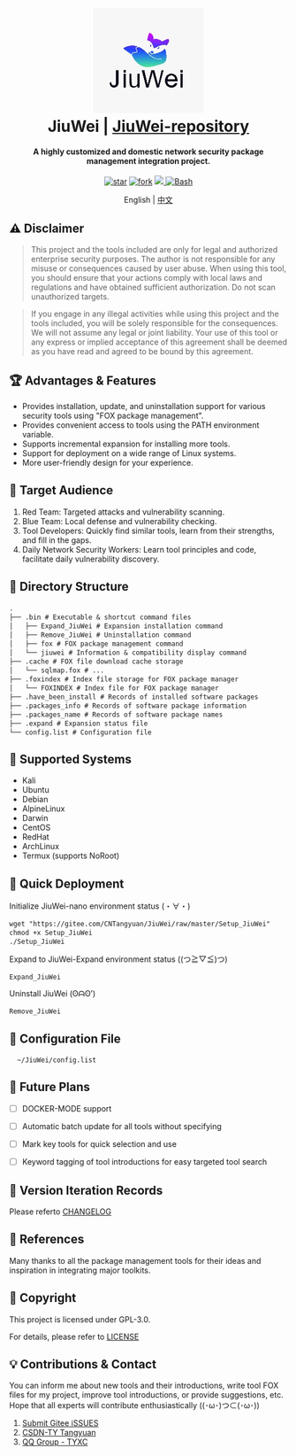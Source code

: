 <h1 align="center">
  <br>
  <img src="img/logo.jpg" alt="logo">
  <br>
  JiuWei | <a href="https://gitee.com/CNTangyuan/JiuWei-repository">JiuWei-repository</a>
  <br>
</h1>

<h4 align="center">A highly customized and domestic network security package management integration project.</h4>

<p align="center">
    <a href='https://gitee.com/CNTangyuan/JiuWei/stargazers'>
      <img src='https://gitee.com/CNTangyuan/JiuWei/badge/star.svg?theme=dark' alt='star'></img></a>
    <a href='https://gitee.com/CNTangyuan/JiuWei/members'>
      <img src='https://gitee.com/CNTangyuan/JiuWei/badge/fork.svg?theme=dark' alt='fork'></img></a>
  <a href="https://www.gnu.org/licenses/gpl-3.0.en.html">
      <img src="https://img.shields.io/badge/license-GPL3-_red.svg">
  <a href="https://www.gnu.org/software/bash/">
      <img src="https://img.shields.io/badge/language-Bash-blue.svg" alt="Bash">
  </a>
</p>

<p align="center" dir="auto">
  English | <a href="https://gitee.com/CNTangyuan/JiuWei/blob/master/README.md">中文</a>
</p>

## ⚠️ Disclaimer

> This project and the tools included are only for legal and authorized enterprise security purposes. The author is not responsible for any misuse or consequences caused by user abuse. When using this tool, you should ensure that your actions comply with local laws and regulations and have obtained sufficient authorization. Do not scan unauthorized targets.

> If you engage in any illegal activities while using this project and the tools included, you will be solely responsible for the consequences. We will not assume any legal or joint liability. Your use of this tool or any express or implied acceptance of this agreement shall be deemed as you have read and agreed to be bound by this agreement.


## 🏆 Advantages & Features

- Provides installation, update, and uninstallation support for various security tools using "FOX package management".
- Provides convenient access to tools using the PATH environment variable.
- Supports incremental expansion for installing more tools.
- Support for deployment on a wide range of Linux systems.
- More user-friendly design for your experience.


## 🔖 Target Audience

1. Red Team: Targeted attacks and vulnerability scanning.
2. Blue Team: Local defense and vulnerability checking.
3. Tool Developers: Quickly find similar tools, learn from their strengths, and fill in the gaps.
4. Daily Network Security Workers: Learn tool principles and code, facilitate daily vulnerability discovery.


## 🌲 Directory Structure

```
.
├── .bin # Executable & shortcut command files
│   ├── Expand_JiuWei # Expansion installation command
│   ├── Remove_JiuWei # Uninstallation command
│   ├── fox # FOX package management command
│   └── jiuwei # Information & compatibility display command
├── .cache # FOX file download cache storage
│   └── sqlmap.fox # ...
├── .foxindex # Index file storage for FOX package manager
│   └── FOXINDEX # Index file for FOX package manager
├── .have_been_install # Records of installed software packages
├── .packages_info # Records of software package information
├── .packages_name # Records of software package names
├── .expand # Expansion status file
└── config.list # Configuration file
```


## 🌟 Supported Systems

- Kali
- Ubuntu
- Debian
- AlpineLinux
- Darwin
- CentOS
- RedHat
- ArchLinux
- Termux (supports NoRoot)


## 🔧 Quick Deployment

Initialize JiuWei-nano environment status (・∀・)

```
wget "https://gitee.com/CNTangyuan/JiuWei/raw/master/Setup_JiuWei"
chmod +x Setup_JiuWei
./Setup_JiuWei
```

Expand to JiuWei-Expand environment status ((つ≧▽≦)つ)

```
Expand_JiuWei
```

Uninstall JiuWei (ʘᗩʘ’)

```
Remove_JiuWei
```


## 🔆 Configuration File
      ~/JiuWei/config.list


## 📌 Future Plans

- [ ] DOCKER-MODE support
- [ ] Automatic batch update for all tools without specifying
- [ ] Mark key tools for quick selection and use
- [ ] Keyword tagging of tool introductions for easy targeted tool search


## 🚀 Version Iteration Records

Please referto [CHANGELOG](https://gitee.com/CNTangyuan/JiuWei/blob/master/CHANGE.log)


## 👀 References

Many thanks to all the package management tools for their ideas and inspiration in integrating major toolkits.


## 📄 Copyright

This project is licensed under GPL-3.0.

For details, please refer to [LICENSE](https://gitee.com/CNTangyuan/JiuWei/blob/master/LICENSE)


## 💡 Contributions & Contact

You can inform me about new tools and their introductions, write tool FOX files for my project, improve tool introductions, or provide suggestions, etc.
Hope that all experts will contribute enthusiastically ((･ω･)つ⊂(･ω･))

1. [Submit Gitee iSSUES](https://gitee.com/CNTangyuan/JiuWei/issues)
2. [CSDN-TY Tangyuan](https://blog.csdn.net/qq_57851190)
3. [QQ Group - TYXC](http://qm.qq.com/cgi-bin/qm/qr?_wv=1027&k=OVsNn-8iWP5HTTARzTNzfOcgCngXp3gH&authKey=03ZWzlYVvCH6Cpq2Pa7nIEqOFiXw2svp96C896bcZc4Rpg%2FTNk2c2F8asJ4U7tiK&noverify=0&group_code=751386568)
